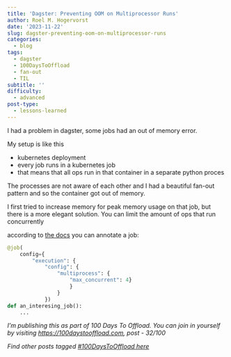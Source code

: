 ```yaml
---
title: 'Dagster: Preventing OOM on Multiprocessor Runs'
author: Roel M. Hogervorst
date: '2023-11-22'
slug: dagster-preventing-oom-on-multiprocessor-runs
categories:
  - blog
tags:
  - dagster
  - 100DaysToOffload
  - fan-out
  - TIL
subtitle: ''
difficulty:
  - advanced
post-type:
  - lessons-learned
---
```


I had a problem in dagster, some jobs had an out of memory error.

My setup is like this
- kubernetes deployment
- every job runs in a kubernetes job
- that means that all ops run in that container in a separate python proces

The processes are not aware of each other and I had a beautiful fan-out pattern and so the container got out of memory.

I first tried to increase memory for peak memory usage on that job, but there is a more elegant solution. You can limit the amount of ops that run concurrently

according to [the docs](https://docs.dagster.io/guides/limiting-concurrency-in-data-pipelines#limiting-overall-concurrency-in-a-job) you can annotate a job:

```python
@job(
    config={
        "execution": {
            "config": {
                "multiprocess": {
                    "max_concurrent": 4}
                    }
                }
            })
def an_interesing_job():
    ...
```


*I’m publishing this as part of 100 Days To Offload. You can join in yourself by visiting https://100daystooffload.com, post - 32/100*

*Find other posts tagged  [#100DaysToOffload here](https://notes.rmhogervorst.nl/tags/100DaysToOffload/)*
